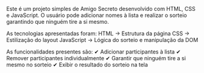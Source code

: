 Este é um projeto simples de Amigo Secreto desenvolvido com HTML, CSS e JavaScript. O usuário pode adicionar nomes à lista e realizar o sorteio garantindo que ninguém tire a si mesmo.

As tecnologias apresentadas foram:
HTML → Estrutura da página
CSS → Estilização do layout
JavaScript → Lógica do sorteio e manipulação da DOM

As funcionalidades presentes são:
✔ Adicionar participantes à lista
✔ Remover participantes individualmente
✔ Garantir que ninguém tire a si mesmo no sorteio
✔ Exibir o resultado do sorteio na tela

